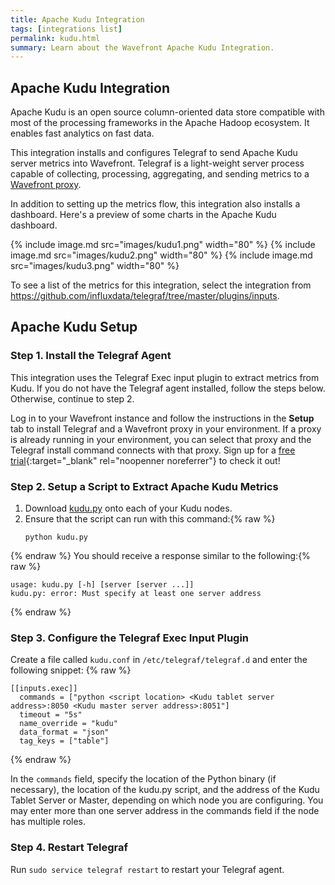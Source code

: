 ```yaml
---
title: Apache Kudu Integration
tags: [integrations list]
permalink: kudu.html
summary: Learn about the Wavefront Apache Kudu Integration.
---
```

## Apache Kudu Integration

Apache Kudu is an open source column-oriented data store compatible with most of the processing frameworks in the Apache Hadoop ecosystem. It enables fast analytics on fast data.

This integration installs and configures Telegraf to send Apache Kudu server metrics into Wavefront. Telegraf is a light-weight server process capable of collecting, processing, aggregating, and sending metrics to a [Wavefront proxy](https://docs.wavefront.com/proxies.html).

In addition to setting up the metrics flow, this integration also installs a dashboard. Here's a preview of some charts in the Apache Kudu dashboard.

{% include image.md src="images/kudu1.png" width="80" %}
{% include image.md src="images/kudu2.png" width="80" %}
{% include image.md src="images/kudu3.png" width="80" %}


To see a list of the metrics for this integration, select the integration from <https://github.com/influxdata/telegraf/tree/master/plugins/inputs>.
## Apache Kudu Setup



### Step 1. Install the Telegraf Agent

This integration uses the Telegraf Exec input plugin to extract metrics from Kudu.
If you do not have the Telegraf agent installed, follow the steps below. Otherwise, continue to step 2.

Log in to your Wavefront instance and follow the instructions in the **Setup** tab to install Telegraf and a Wavefront proxy in your environment. If a proxy is already running in your environment, you can select that proxy and the Telegraf install command connects with that proxy. Sign up for a [free trial](http://wavefront.com/sign-up/?utm_source=docs.vmware.com&utm_medium=referral&utm_campaign=docs-front-page){:target="_blank" rel="noopenner noreferrer"} to check it out!

### Step 2. Setup a Script to Extract Apache Kudu Metrics

1. Download [kudu.py](https://github.com/wavefrontHQ/integrations/blob/master/kudu/kudu.py) onto each of your Kudu nodes.
2. Ensure that the script can run with this command:{% raw %}
   ```
   python kudu.py
   ```
{% endraw %}
   You should receive a response similar to the following:{% raw %}
   ```
   usage: kudu.py [-h] [server [server ...]]
   kudu.py: error: Must specify at least one server address
   ```
{% endraw %}

### Step 3. Configure the Telegraf Exec Input Plugin

Create a file called `kudu.conf` in `/etc/telegraf/telegraf.d` and enter the following snippet:
{% raw %}
   ```
   [[inputs.exec]]
     commands = ["python <script location> <Kudu tablet server address>:8050 <Kudu master server address>:8051"]
     timeout = "5s"
     name_override = "kudu"
     data_format = "json"
     tag_keys = ["table"]

   ```
{% endraw %}

In the `commands` field, specify the location of the Python binary (if necessary), the location of the kudu.py script, and the address of the Kudu Tablet Server or Master, depending on which node you are configuring. You may enter more than one server address in the commands field if the node has multiple roles.

### Step 4. Restart Telegraf

Run `sudo service telegraf restart` to restart your Telegraf agent.
